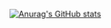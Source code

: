 [![Anurag's GitHub stats](https://github-readme-stats.vercel.app/api?username=acidseth&show_icons=true&theme=cobalt)](https://github.com/anuraghazra/github-readme-stats)
